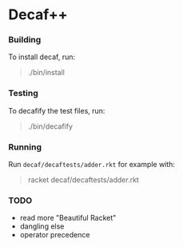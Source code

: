 # Decaf++


### Building

To install decaf, run:

> ./bin/install

### Testing

To decafify the test files, run:

> ./bin/decafify

### Running

Run `decaf/decaftests/adder.rkt` for example with:

> racket decaf/decaftests/adder.rkt

### TODO

- read more "Beautiful Racket"
- dangling else
- operator precedence

